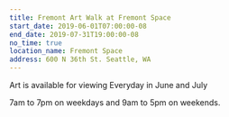 ```yaml
---
title: Fremont Art Walk at Fremont Space
start_date: 2019-06-01T07:00:00-08
end_date: 2019-07-31T19:00:00-08
no_time: true
location_name: Fremont Space
address: 600 N 36th St. Seattle, WA
---
```

Art is available for viewing Everyday in June and July

7am to 7pm on weekdays and 9am to 5pm on weekends. 